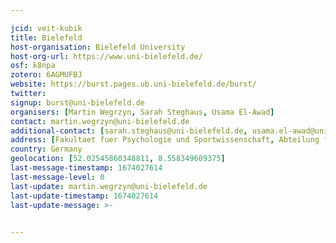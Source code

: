 ```yaml
---

jcid: veit-kubik
title: Bielefeld
host-organisation: Bielefeld University
host-org-url: https://www.uni-bielefeld.de/
osf: k8npa
zotero: 6AGMUFBJ
website: https://burst.pages.ub.uni-bielefeld.de/burst/
twitter: 
signup: burst@uni-bielefeld.de
organisers: [Martin Wegrzyn, Sarah Steghaus, Usama El-Awad]
contact: martin.wegrzyn@uni-bielefeld.de
additional-contact: [sarah.steghaus@uni-bielefeld.de, usama.el-awad@uni-bielefeld.de]
address: [Fakultaet fuer Psychologie und Sportwissenschaft, Abteilung fuer Psychologie, Postfach 10 01 31, D-33501 Bielefeld]
country: Germany
geolocation: [52.02545860348811, 8.558349609375]
last-message-timestamp: 1674027614
last-message-level: 0
last-update: martin.wegrzyn@uni-bielefeld.de
last-update-timestamp: 1674027614
last-update-message: >-
  

---
```



